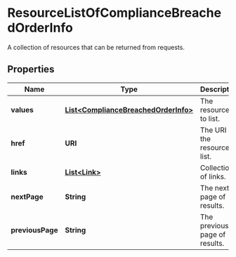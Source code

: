 

# ResourceListOfComplianceBreachedOrderInfo

A collection of resources that can be returned from requests.

## Properties

Name | Type | Description | Notes
------------ | ------------- | ------------- | -------------
**values** | [**List&lt;ComplianceBreachedOrderInfo&gt;**](ComplianceBreachedOrderInfo.md) | The resources to list. | 
**href** | **URI** | The URI of the resource list. |  [optional]
**links** | [**List&lt;Link&gt;**](Link.md) | Collection of links. |  [optional]
**nextPage** | **String** | The next page of results. |  [optional]
**previousPage** | **String** | The previous page of results. |  [optional]



